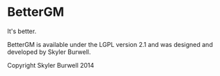 BetterGM
==================

It's better.

BetterGM is available under the LGPL version 2.1 and was designed and developed by Skyler Burwell.

Copyright Skyler Burwell 2014
